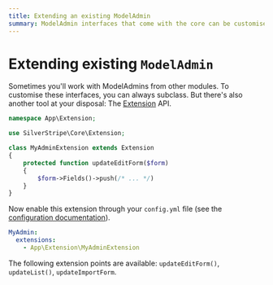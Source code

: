 ```yaml
---
title: Extending an existing ModelAdmin
summary: ModelAdmin interfaces that come with the core can be customised easily
---
```


# Extending existing `ModelAdmin`

Sometimes you'll work with ModelAdmins from other modules. To customise these interfaces, you can always subclass. But there's
also another tool at your disposal: The [Extension](api:SilverStripe\Core\Extension) API.

```php
namespace App\Extension;

use SilverStripe\Core\Extension;

class MyAdminExtension extends Extension
{
    protected function updateEditForm($form)
    {
        $form->Fields()->push(/* ... */)
    }
}
```

Now enable this extension through your `config.yml` file (see the [configuration documentation](/configuration/configuration/)).

```yml
MyAdmin:
  extensions:
    - App\Extension\MyAdminExtension
```

The following extension points are available: `updateEditForm()`, `updateList()`, `updateImportForm`.

